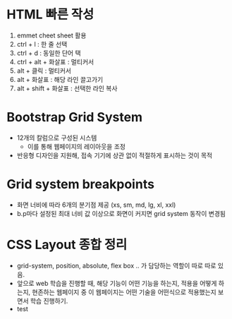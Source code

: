 # HTML 빠른 작성
1. emmet cheet sheet 활용
2. ctrl + l : 한 줄 선택
3. ctrl + d : 동일한 단어 택
4. ctrl + alt + 화살표 : 멀티커서
5. alt + 클릭 : 멀티커서
6. alt + 화살표 : 해당 라인 끌고가기
7. alt + shift + 화살표 : 선택한 라인 복사

# Bootstrap Grid System
- 12개의 칼럼으로 구성된 시스템
    - 이를 통해 웹페이지의 레이아웃을 조정
- 반응형 디자인을 지원해, 접속 기기에 상관 없이 적절하게 표시하는 것이 목적

# Grid system breakpoints
- 화면 너비에 따라 6개의 분기점 제공 (xs, sm, md, lg, xl, xxl)
- b.p마다 설정된 최대 너비 값 이상으로 화면이 커지면 grid system 동작이 변경됨

# CSS Layout 종합 정리
- grid-system, position, absolute, flex box .. 가 담당하는 역할이 따로 따로 있음.
- 앞으로 web 학습을 진행할 때, 해당 기능이 어떤 기능을 하는지, 적용을 어떻게 하는지, 현존하는 웹페이지 중 이 웹페이지는 어떤 기술을 어떤식으로 적용했는지 보면서 학습 진행하기.
- test